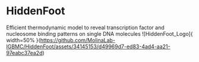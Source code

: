 # HiddenFoot
 Efficient thermodynamic model to reveal transcription factor and nucleosome binding patterns on single DNA molecules
![HiddenFoot_Logo]{ width=50% }(https://github.com/MolinaLab-IGBMC/HiddenFoot/assets/34145153/d49969d7-ed83-4ad4-aa21-97eabc37ea2d)


